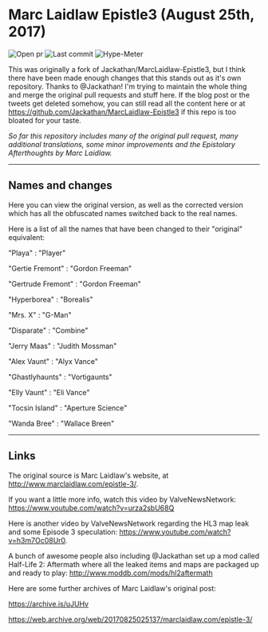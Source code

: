 # Marc Laidlaw Epistle3 (August 25th, 2017)

![Open pr](https://img.shields.io/github/issues-pr-raw/phoenix1747/MarcLaidlaw-Epistle3.svg?style=flat-square) ![Last commit](https://img.shields.io/github/last-commit/phoenix1747/MarcLaidlaw-Epistle3.svg?style=flat-square) ![Hype-Meter](https://img.shields.io/badge/hype-9000%2B-blue.svg?style=flat-square)

This was originally a fork of Jackathan/MarcLaidlaw-Epistle3, but I think there have been made enough changes that this stands out as it's own repository. Thanks to @Jackathan! I'm trying to maintain the whole thing and merge the original pull requests and stuff here. If the blog post or the tweets get deleted somehow, you can still read all the content here or at https://github.com/Jackathan/MarcLaidlaw-Epistle3 if this repo is too bloated for your taste.

<i>So far this repository includes many of the original pull request, many additional translations, some minor improvements and the Epistolary Afterthoughts by Marc Laidlaw.</i>

---
## Names and changes

Here you can view the original version, as well as the corrected version which has all the obfuscated names switched back to the real names.

Here is a list of all the names that have been changed to their "original" equivalent:

"Playa" 			      : "Player"

"Gertie Fremont" 	  : "Gordon Freeman"

"Gertrude Fremont" 	: "Gordon Freeman"

"Hyperborea" 		    : "Borealis"

"Mrs. X" 			      : "G-Man"

"Disparate" 		    : "Combine"

"Jerry Maas" 		    : "Judith Mossman"

"Alex Vaunt" 		    : "Alyx Vance"

"Ghastlyhaunts" 	  : "Vortigaunts"

"Elly Vaunt" 	    	: "Eli Vance"

"Tocsin Island"     : "Aperture Science"

"Wanda Bree"        : "Wallace Breen"

---

##  Links

The original source is Marc Laidlaw's website, at http://www.marclaidlaw.com/epistle-3/.

If you want a little more info, watch this video by ValveNewsNetwork: https://www.youtube.com/watch?v=urza2sbU68Q

Here is another video by ValveNewsNetwork regarding the HL3 map leak and some Episode 3 speculation: https://www.youtube.com/watch?v=h3m7Oc08Ur0.

A bunch of awesome people also including @Jackathan set up a mod called Half-Life 2: Aftermath where all the leaked items and maps are packaged up and ready to play: http://www.moddb.com/mods/hl2aftermath

Here are some further archives of Marc Laidlaw's original post:

https://archive.is/uJUHv

https://web.archive.org/web/20170825025137/marclaidlaw.com/epistle-3/
